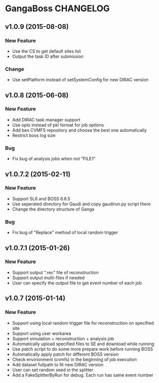 GangaBoss CHANGELOG
===================

v1.0.9 (2015-08-08)
---------------------

### New Feature
- Use the CS to get default sites list
- Output the task ID after submission

### Change
- Use setPlatform instead of setSystemConfig for new DIRAC version

v1.0.8 (2015-06-08)
---------------------

### New Feature
- Add DIRAC task manager support
- Use opts instead of pkl format for job options
- Add bes CVMFS repository and choose the best one automatically
- Restrict boss log size

### Bug
- Fix bug of analysis jobs when not "FILE1"

v1.0.7.2 (2015-02-11)
---------------------

### New Feature
- Support SL6 and BOSS 6.6.5
- Use seperated directory for Gaudi and copy gaudirun.py script there
- Change the directory structure of Ganga

### Bug
- Fix bug of "Replace" method of local random trigger

v1.0.7.1 (2015-01-26)
---------------------

### New Feature
- Support output ".rec" file of reconstruction
- Support output multi-files if needed
- User can specify the output file to get event number of each job

v1.0.7 (2015-01-14)
-------------------

### New Feature
- Support using local random trigger file for reconstruction on specified site
- Support using user workarea
- Support simulation + reconstruction + analysis job
- Automatically upload specified files to SE and download while running
- Use patch script to do some more prepare work before running BOSS
- Automatically apply patch for different BOSS version
- Check envirionment (cvmfs) in the beginning of job execution
- Add dataset fullpath to fit new DIRAC version
- User can set random seed in the splitter
- Add a FakeSplitterByRun for debug. Each run has same event number
